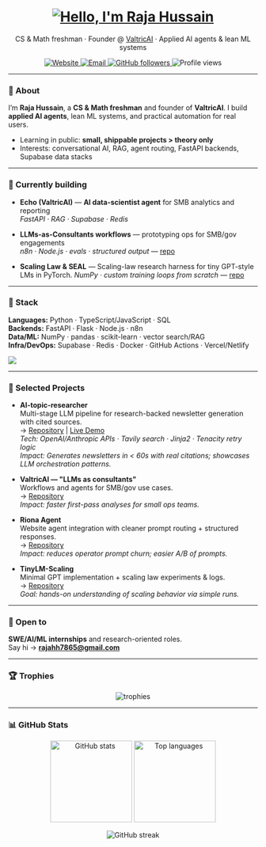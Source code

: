 <h1 align="center">
  <a href="https://git.io/typing-svg">
    <img alt="Hello, I'm Raja Hussain" src="https://readme-typing-svg.herokuapp.com/?lines=Hello,+there!+👋;I'm+Raja+Hussain;Welcome+to+my+GitHub&center=true&size=30">
  </a>
</h1>

<p align="center">
  CS & Math freshman · Founder @ <a href="https://valtricai.com" target="_blank">ValtricAI</a> · Applied AI agents & lean ML systems
</p>

<p align="center">
  <a href="https://valtricai.com">
    <img alt="Website" src="https://img.shields.io/badge/Website-valtricai.com-2ea44f?logo=google-chrome&logoColor=white">
  </a>
  <a href="mailto:rajahh7865@gmail.com">
    <img alt="Email" src="https://img.shields.io/badge/Email-rajahh7865@gmail.com-1d72b8?logo=gmail&logoColor=white">
  </a>
  <a href="https://github.com/Hussain0327?tab=followers">
    <img alt="GitHub followers" src="https://img.shields.io/github/followers/Hussain0327?label=Follow&style=social">
  </a>
  <img alt="Profile views" src="https://komarev.com/ghpvc/?username=Hussain0327&label=Profile%20views&color=0e75b6&style=flat" />
</p>

---

### 👋 About
I’m **Raja Hussain**, a **CS & Math freshman** and founder of **ValtricAI**. I build **applied AI agents**, lean ML systems, and practical automation for real users.

- Learning in public: **small, shippable projects > theory only**
- Interests: conversational AI, RAG, agent routing, FastAPI backends, Supabase data stacks

---

### 🚀 Currently building
- **Echo (ValtricAI)** — **AI data-scientist agent** for SMB analytics and reporting  
  _FastAPI · RAG · Supabase · Redis_

- **LLMs-as-Consultants workflows** — prototyping ops for SMB/gov engagements  
  _n8n · Node.js · evals · structured output_ — <a href="https://github.com/Hussain0327/valtric-consulting-ai">repo</a>

- **Scaling Law & SEAL** — Scaling-law research harness for tiny GPT-style LMs in PyTorch. 
  _NumPy · custom training loops from scratch_ — <a href="https://github.com/Hussain0327/Ai-Research">repo</a>

---

### 🧰 Stack
**Languages:** Python · TypeScript/JavaScript · SQL  
**Backends:** FastAPI · Flask · Node.js · n8n  
**Data/ML:** NumPy · pandas · scikit-learn · vector search/RAG  
**Infra/DevOps:** Supabase · Redis · Docker · GitHub Actions · Vercel/Netlify

<!-- Icon row (clean + readable) -->
<p>
  <img src="https://skillicons.dev/icons?i=python,ts,js,nodejs,fastapi,flask,redis,postgres,docker,supabase,vercel,githubactions&perline=8" />
</p>

---

### 📌 Selected Projects

- **AI-topic-researcher**  
  Multi-stage LLM pipeline for research-backed newsletter generation with cited sources.  
  → <a href="https://github.com/Hussain0327/Newsletter_AI_Agent">Repository</a> | <a href="https://hussain0327.github.io/AI-topic-researcher/">Live Demo</a>  
  _Tech: OpenAI/Anthropic APIs · Tavily search · Jinja2 · Tenacity retry logic_  
  _Impact: Generates newsletters in &lt; 60s with real citations; showcases LLM orchestration patterns._

- **ValtricAI — "LLMs as consultants"**  
  Workflows and agents for SMB/gov use cases.  
  → <a href="https://github.com/Hussain0327/valtric-consulting-ai">Repository</a>  
  _Impact: faster first-pass analyses for small ops teams._

- **Riona Agent**  
  Website agent integration with cleaner prompt routing + structured responses.  
  → <a href="https://github.com/Hussain0327/riona">Repository</a>  
  _Impact: reduces operator prompt churn; easier A/B of prompts._

- **TinyLM-Scaling**  
  Minimal GPT implementation + scaling law experiments & logs.  
  → <a href="https://github.com/Hussain0327/Ai-Research">Repository</a>  
  _Goal: hands-on understanding of scaling behavior via simple runs._

---

### 💼 Open to
**SWE/AI/ML internships** and research-oriented roles.  
Say hi → **<a href="mailto:rajahh7865@gmail.com">rajahh7865@gmail.com</a>**

---

### 🏆 Trophies
<p align="center">
  <picture>
    <source srcset="https://github-profile-trophy.vercel.app/?username=Hussain0327&theme=tokyonight&no-frame=true&margin-w=8" media="(prefers-color-scheme: dark)" />
    <source srcset="https://github-profile-trophy.vercel.app/?username=Hussain0327&theme=flat&no-frame=true&margin-w=8" media="(prefers-color-scheme: light)" />
    <img src="https://github-profile-trophy.vercel.app/?username=Hussain0327&no-frame=true&margin-w=8" alt="trophies" />
  </picture>
</p>

---

### 📊 GitHub Stats

<p align="center">
  <picture>
    <source srcset="https://github-readme-stats.vercel.app/api?username=Hussain0327&show_icons=true&hide=issues&hide_title=true&rank_icon=github&include_all_commits=true&count_private=true&theme=tokyonight&cache_seconds=7200" media="(prefers-color-scheme: dark)" />
    <source srcset="https://github-readme-stats.vercel.app/api?username=Hussain0327&show_icons=true&hide=issues&hide_title=true&rank_icon=github&include_all_commits=true&count_private=true&theme=default&cache_seconds=7200" media="(prefers-color-scheme: light)" />
    <img alt="GitHub stats" height="165" src="https://github-readme-stats.vercel.app/api?username=Hussain0327&show_icons=true&hide=issues&hide_title=true&rank_icon=github&cache_seconds=7200" />
  </picture>
  <picture>
    <source srcset="https://github-readme-stats.vercel.app/api/top-langs/?username=Hussain0327&layout=compact&hide_title=true&langs_count=8&theme=tokyonight&cache_seconds=7200" media="(prefers-color-scheme: dark)" />
    <source srcset="https://github-readme-stats.vercel.app/api/top-langs/?username=Hussain0327&layout=compact&hide_title=true&langs_count=8&theme=default&cache_seconds=7200" media="(prefers-color-scheme: light)" />
    <img alt="Top languages" height="165" src="https://github-readme-stats.vercel.app/api/top-langs/?username=Hussain0327&layout=compact&hide_title=true&langs_count=8&cache_seconds=7200" />
  </picture>
</p>

<p align="center">
  <picture>
    <source srcset="https://streak-stats.demolab.com?user=Hussain0327&theme=tokyonight&date_format=%5BY%20%5DM%20j&hide_border=true" media="(prefers-color-scheme: dark)" />
    <source srcset="https://streak-stats.demolab.com?user=Hussain0327&theme=default&date_format=%5BY%20%5DM%20j&hide_border=true" media="(prefers-color-scheme: light)" />
    <img alt="GitHub streak" src="https://streak-stats.demolab.com?user=Hussain0327&hide_border=true" />
  </picture>
</p>
